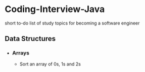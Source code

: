 # Coding-Interview-Java
short to-do list of study topics for becoming a software engineer

## Data Structures

- ### Arrays
	- Sort an array of 0s, 1s and 2s
